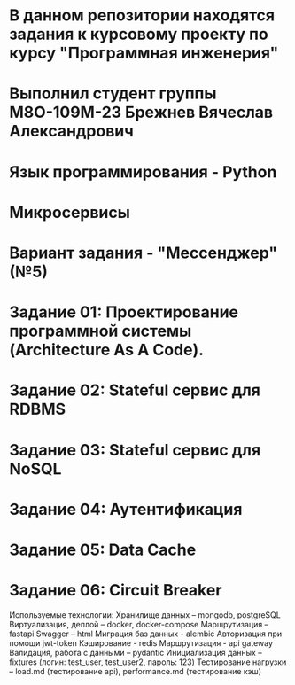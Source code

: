 # В данном репозитории находятся задания к курсовому проекту по курсу "Программная инженерия"
# Выполнил студент группы М8О-109М-23 Брежнев Вячеслав Александрович
# Язык программирования - Python 
# Микросервисы
# Вариант задания - "Мессенджер" (№5)
# Задание 01: Проектирование программной системы (Architecture As A Code). 
# Задание 02: Stateful сервис для RDBMS
# Задание 03: Stateful сервис для NoSQL
# Задание 04: Аутентификация
# Задание 05: Data Cache
# Задание 06: Circuit Breaker


Используемые технологии:
Хранилище данных – mongodb, postgreSQL
Виртуализация, деплой – docker, docker-compose
Маршрутизация – fastapi
Swagger – html
Миграция баз данных - alembic
Авторизация при помощи jwt-token
Кэширование - redis
Маршрутизация - api gateway
Валидация, работа с данными – pydantic
Инициализация данных – fixtures (логин: test_user, test_user2, пароль: 123)
Тестирование нагрузки – load.md (тестирование api), performance.md (тестирование кэш)
